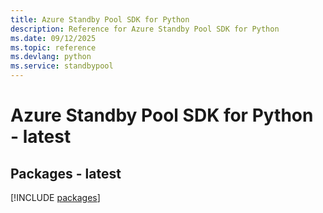 ```yaml
---
title: Azure Standby Pool SDK for Python
description: Reference for Azure Standby Pool SDK for Python
ms.date: 09/12/2025
ms.topic: reference
ms.devlang: python
ms.service: standbypool
---
```

# Azure Standby Pool SDK for Python - latest
## Packages - latest
[!INCLUDE [packages](standby-pool-index.md)]